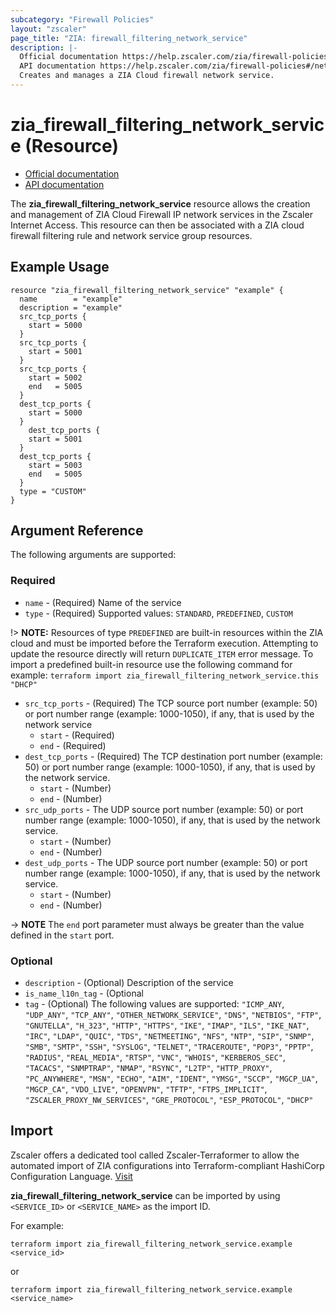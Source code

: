```yaml
---
subcategory: "Firewall Policies"
layout: "zscaler"
page_title: "ZIA: firewall_filtering_network_service"
description: |-
  Official documentation https://help.zscaler.com/zia/firewall-policies#/networkServices-get
  API documentation https://help.zscaler.com/zia/firewall-policies#/networkServices-get
  Creates and manages a ZIA Cloud firewall network service.
---
```


# zia_firewall_filtering_network_service (Resource)

* [Official documentation](https://help.zscaler.com/zia/firewall-policies#/networkServices-get)
* [API documentation](https://help.zscaler.com/zia/firewall-policies#/networkServices-get)

The **zia_firewall_filtering_network_service** resource allows the creation and management of ZIA Cloud Firewall IP network services in the Zscaler Internet Access. This resource can then be associated with a ZIA cloud firewall filtering rule and network service group resources.

## Example Usage

```hcl
resource "zia_firewall_filtering_network_service" "example" {
  name        = "example"
  description = "example"
  src_tcp_ports {
    start = 5000
  }
  src_tcp_ports {
    start = 5001
  }
  src_tcp_ports {
    start = 5002
    end   = 5005
  }
  dest_tcp_ports {
    start = 5000
  }
    dest_tcp_ports {
    start = 5001
  }
  dest_tcp_ports {
    start = 5003
    end   = 5005
  }
  type = "CUSTOM"
}
```

## Argument Reference

The following arguments are supported:

### Required

* `name` - (Required) Name of the service
* `type` - (Required) Supported values: `STANDARD`, `PREDEFINED`, `CUSTOM`

!> **NOTE:** Resources of type `PREDEFINED` are built-in resources within the ZIA cloud and must be imported before the Terraform execution. Attempting to update the resource directly will return `DUPLICATE_ITEM` error message. To import a predefined built-in resource use the following command for example: `terraform import zia_firewall_filtering_network_service.this "DHCP"`

* `src_tcp_ports` - (Required) The TCP source port number (example: 50) or port number range (example: 1000-1050), if any, that is used by the network service
  * `start` - (Required)
  * `end` - (Required)
* `dest_tcp_ports` - (Required) The TCP destination port number (example: 50) or port number range (example: 1000-1050), if any, that is used by the network service.
  * `start` - (Number)
  * `end` - (Number)
* `src_udp_ports` - The UDP source port number (example: 50) or port number range (example: 1000-1050), if any, that is used by the network service.
  * `start` - (Number)
  * `end` - (Number)
* `dest_udp_ports` - The UDP source port number (example: 50) or port number range (example: 1000-1050), if any, that is used by the network service.
  * `start` - (Number)
  * `end` - (Number)

-> **NOTE** The `end` port parameter must always be greater than the value defined in the `start` port.

### Optional

* `description` - (Optional) Description of the service
* `is_name_l10n_tag` - (Optional
* `tag` - (Optional) The following values are supported: `"ICMP_ANY`, `"UDP_ANY"`, `"TCP_ANY"`, `"OTHER_NETWORK_SERVICE"`, `"DNS"`, `"NETBIOS"`, `"FTP"`, `"GNUTELLA"`, `"H_323"`, `"HTTP"`, `"HTTPS"`, `"IKE"`, `"IMAP"`, `"ILS"`, `"IKE_NAT"`, `"IRC"`, `"LDAP"`, `"QUIC"`, `"TDS"`, `"NETMEETING"`, `"NFS"`, `"NTP"`, `"SIP"`, `"SNMP"`, `"SMB"`, `"SMTP"`, `"SSH"`, `"SYSLOG"`, `"TELNET"`, `"TRACEROUTE"`, `"POP3"`, `"PPTP"`, `"RADIUS"`, `"REAL_MEDIA"`, `"RTSP"`, `"VNC"`, `"WHOIS"`, `"KERBEROS_SEC"`, `"TACACS"`, `"SNMPTRAP"`, `"NMAP"`, `"RSYNC"`, `"L2TP"`, `"HTTP_PROXY"`, `"PC_ANYWHERE"`, `"MSN"`, `"ECHO"`, `"AIM"`, `"IDENT"`, `"YMSG"`, `"SCCP"`, `"MGCP_UA"`, `"MGCP_CA"`, `"VDO_LIVE"`, `"OPENVPN"`, `"TFTP"`, `"FTPS_IMPLICIT"`, `"ZSCALER_PROXY_NW_SERVICES"`, `"GRE_PROTOCOL"`, `"ESP_PROTOCOL"`, `"DHCP"`

## Import

Zscaler offers a dedicated tool called Zscaler-Terraformer to allow the automated import of ZIA configurations into Terraform-compliant HashiCorp Configuration Language.
[Visit](https://github.com/zscaler/zscaler-terraformer)

**zia_firewall_filtering_network_service** can be imported by using `<SERVICE_ID>` or `<SERVICE_NAME>` as the import ID.

For example:

```shell
terraform import zia_firewall_filtering_network_service.example <service_id>
```

or

```shell
terraform import zia_firewall_filtering_network_service.example <service_name>
```

